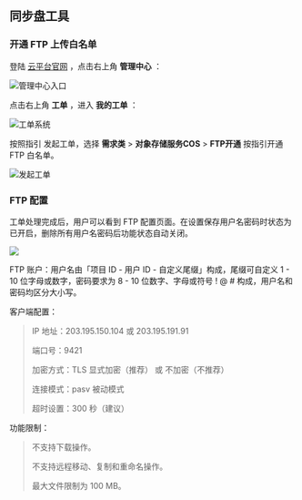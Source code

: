 ## 同步盘工具

### 开通 FTP 上传白名单

登陆 [云平台官网](tce.fsphere.c) ，点击右上角 **管理中心** ：

![管理中心入口](http://imgcache.tcecqpoc.fsphere.cn/image/mc.qcloudimg.com/static/img/2715d631ef5907ee7482338a9d52efd9/image.jpg)



点击右上角 **工单** ，进入 **我的工单** ：

![工单系统](http://imgcache.tcecqpoc.fsphere.cn/image/mc.qcloudimg.com/static/img/1e9867ca5546a27fd6d802539a2f06c6/image.png)



按照指引 发起工单，选择 **需求类** > **对象存储服务COS** > **FTP开通** 按指引开通 FTP 白名单。

![发起工单](http://imgcache.tcecqpoc.fsphere.cn/image/mc.qcloudimg.com/static/img/041eb3a364d3bebfb61559362b2fdf5d/image.jpg)


### FTP 配置

工单处理完成后，用户可以看到 FTP 配置页面。在设置保存用户名密码时状态为已开启，删除所有用户名密码后功能状态自动关闭。

![](http://imgcache.tcecqpoc.fsphere.cn/image/mc.qcloudimg.com/static/img/626902878b055108c1ab251f968fa0ed/image.jpg)

FTP 账户：用户名由「项目 ID - 用户 ID - 自定义尾缀」构成，尾缀可自定义 1 - 10 位字母或数字，密码要求为 8 - 10 位数字、字母或符号 ! @ # 构成，用户名和密码均区分大小写。

客户端配置：

> IP 地址：203.195.150.104 或 203.195.191.91
>
> 端口号：9421
>
> 加密方式：TLS 显式加密（推荐） 或 不加密（不推荐）
>
> 连接模式：pasv 被动模式
>
> 超时设置：300 秒（建议）

功能限制：

> 不支持下载操作。
>
> 不支持远程移动、复制和重命名操作。
>
> 最大文件限制为 100 MB。

